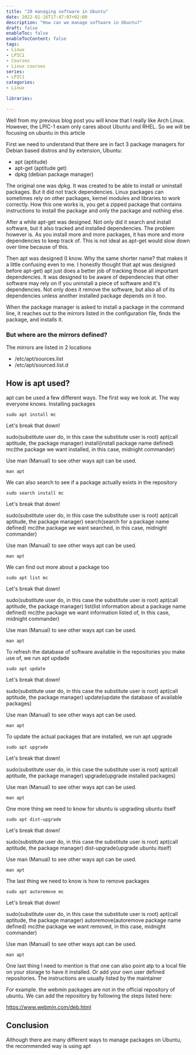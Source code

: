```yaml
---
title: "20 managing software in Ubuntu"
date: 2022-01-16T17:47:07+02:00
description: "How can we manage software in Ubuntu?"
draft: false
enableToc: false
enableTocContent: false
tags:
- Linux
- LPIC1
- Courses
- Linux courses
series:
- LPIC1
categories:
- Linux

libraries:

---
```


Well from my previous blog post you will know that I really like Arch Linux. 
However, the LPIC-1 exam only cares about Ubuntu and RHEL.
So we will be focusing on ubuntu in this article

First we need to understand that there are in fact 3 package managers for Debian based distros and by extension, Ubuntu:

* apt (aptitude)
* apt-get (aptitude get)
* dpkg (debian package manager)

The original one was dpkg. It was created to be able to install or uninstall packages. But it did not track dependencies. Linux packages can sometimes rely on other packages, kernel modules and libraries to work correctly.
How this one works is, you get a zipped package that contains instructions to install the package and only the package and nothing else.

After a while apt-get was designed. Not only did it search and install software, but it also tracked and installed dependencies.
The problem however is. As you install more and more packages, it has more and more dependencies to keep track of. This is not ideal as apt-get would slow down over time because of this.

Then apt was designed (I know. Why the same shorter name? that makes it a little confusing even to me. I honestly thought that apt was designed before apt-get)
apt just does a better job of tracking those all important dependencies. It was designed to be aware of dependencies that other software may rely on if you uninstall a piece of software and it's dependencies.
Not only does it remove the software, but also all of its dependencies unless another installed package depends on it too.

When the package manager is asked to install a package in the command line, it reaches out to the mirrors listed in the configuration file, finds the package, and installs it.

### But where are the mirrors defined?

The mirrors are listed in 2 locations

* /etc/apt/sources.list
* /etc/apt/sourced.list.d

## How is apt used?

apt can be used a few different ways. 
The first way we look at. The way everyone knows.
Installing packages

```
sudo apt install mc
```

Let's break that down!

sudo(substitute user do, in this case the substitute user is root) apt(call aptitude, the package manager) install(install package name defined) mc(the package we want installed, in this case, midnight commander)

Use man (Manual) to see other ways apt can be used.

```
man apt
```

We can also search to see if a package actually exists in the repository

```
sudo search install mc
```

Let's break that down!

sudo(substitute user do, in this case the substitute user is root) apt(call aptitude, the package manager) search(search for a package name defined) mc(the package we want searched, in this case, midnight commander)

Use man (Manual) to see other ways apt can be used.

```
man apt
```

We can find out more about a package too

```
sudo apt list mc
```

Let's break that down!

sudo(substitute user do, in this case the substitute user is root) apt(call aptitude, the package manager) list(list information about a package name defined) mc(the package we want information listed of, in this case, midnight commander)

Use man (Manual) to see other ways apt can be used.

```
man apt
```

To refresh the database of software available in the repositories you make use of, we run apt updade

```
sudo apt update
```

Let's break that down!

sudo(substitute user do, in this case the substitute user is root) apt(call aptitude, the package manager) update(update the database of available packages)

Use man (Manual) to see other ways apt can be used.

```
man apt
```

To update the actual packages that are installed, we run apt upgrade

```
sudo apt upgrade
```

Let's break that down!

sudo(substitute user do, in this case the substitute user is root) apt(call aptitude, the package manager) upgrade(upgrade installed packages)

Use man (Manual) to see other ways apt can be used.

```
man apt
```

One more thing we need to know for ubuntu is upgrading ubuntu itself

```
sudo apt dist-upgrade
```

Let's break that down!

sudo(substitute user do, in this case the substitute user is root) apt(call aptitude, the package manager) dist-upgrade(upgrade ubuntu itself)

Use man (Manual) to see other ways apt can be used.

```
man apt
```

The last thing we need to know is how to remove packages

```
sudo apt autoremove mc
```

Let's break that down!

sudo(substitute user do, in this case the substitute user is root) apt(call aptitude, the package manager) autoremove(autoremove package name defined) mc(the package we want removed, in this case, midnight commander)

Use man (Manual) to see other ways apt can be used.

```
man apt
```

One last thing I need to mention is that one can also point atp to a local file on your storage to have it installed. Or add your own user defined repositories. The instructions are usually listed by the maintainer

For example. the webmin packages are not in the official repository of ubuntu.
We can add the repository by following the steps listed here:

https://www.webmin.com/deb.html

## Conclusion

Although there are many different ways to manage packages on Ubuntu, the recommended way is using apt